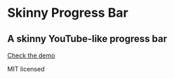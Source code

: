 # Skinny Progress Bar

## A skinny YouTube-like progress bar

[Check the demo](https://ereznagar.github.io/Skinny-Progress-Bar/)

MIT licensed
